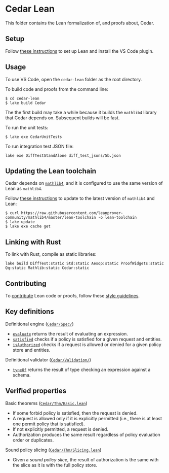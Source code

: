 # Cedar Lean

This folder contains the Lean formalization of, and proofs about, Cedar.

## Setup

Follow [these instructions](https://leanprover.github.io/lean4/doc/setup.html) to set up Lean and install the VS Code plugin.


## Usage

To use VS Code, open the `cedar-lean` folder as the root directory.

To build code and proofs from the command line:
```
$ cd cedar-lean
$ lake build Cedar
```

The the first build may take a while because it builds the `mathlib4` library that Cedar depends on. Subsequent builds will be fast.

To run the unit tests:
```
$ lake exe CedarUnitTests
```

To run integration test JSON file:
```shell
lake exe DiffTestStandAlone diff_test_jsons/5b.json
```

## Updating the Lean toolchain

Cedar depends on [`mathlib4`](https://github.com/leanprover-community/mathlib4), and it is configured to use the same version of Lean as `mathlib4`.

Follow [these instructions](https://github.com/leanprover-community/mathlib4/wiki/Using-mathlib4-as-a-dependency#updating-mathlib4) to update to the latest version of `mathlib4` and Lean:

```
$ curl https://raw.githubusercontent.com/leanprover-community/mathlib4/master/lean-toolchain -o lean-toolchain
$ lake update
$ lake exe cache get
```

## Linking with Rust

To link with Rust, compile as static libraries:

```shell
lake build DiffTest:static Std:static Aesop:static ProofWidgets:static Qq:static Mathlib:static Cedar:static
```

## Contributing

To [contribute](../CONTRIBUTING.md) Lean code or proofs, follow these [style guidelines](GUIDE.md).

## Key definitions

Definitional engine ([`Cedar/Spec/`](Cedar/Spec/))

* [`evaluate`](Cedar/Spec/Evaluator.lean#L76) returns the result of evaluating an expression.
* [`satisfied`](Cedar/Spec/Authorizer.lean#L27) checks if a policy is satisfied for a given request and entities.
* [`isAuthorized`](Cedar/Spec/Authorizer.lean#L38) checks if a request is allowed or denied for a given policy store and entities.

Definitional validator ([`Cedar/Validation/`](Cedar/Validation/))

* [`typeOf`](Cedar/Validation/Typechecker.lean#L235) returns the result of type checking an expression against a schema.

## Verified properties

Basic theorems ([`Cedar/Thm/Basic.lean`](Cedar/Thm/Basic.lean))

* If some forbid policy is satisfied, then the request is denied.
* A request is allowed only if it is explicitly permitted (i.e., there is at least one permit policy that is satisfied).
* If not explicitly permitted, a request is denied.
* Authorization produces the same result regardless of policy evaluation order or duplicates.

Sound policy slicing ([`Cedar/Thm/Slicing.lean`](Cedar/Thm/Slicing.lean))

* Given a _sound policy slice_, the result of authorization is the same with the slice as it is with the full policy store.

